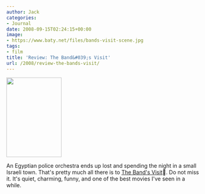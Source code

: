 ```yaml
---
author: Jack
categories:
- Journal
date: 2008-09-15T02:24:15+00:00
image:
- https://www.baty.net/files/bands-visit-scene.jpg
tags:
- film
title: 'Review: The Band&#039;s Visit'
url: /2008/review-the-bands-visit/
---
```


[<img src="https://www.baty.net/files//bands-visit-cover.jpg" alt="" title="bands-visit-cover" width="144" height="208" class="alignleft size-full wp-image-2686" />][1]
  
<span class="drop_cap">A</span>n Egyptian police orchestra ends up lost and spending the night in a small Israeli town. That's pretty much all there is to [The Band's Visit][2]. Do not miss it. It's quiet, charming, funny, and one of the best movies I've seen in a while.

 [1]: https://www.baty.net/files//bands-visit-cover.jpg
 [2]: http://www.rottentomatoes.com/m/bands_visit/